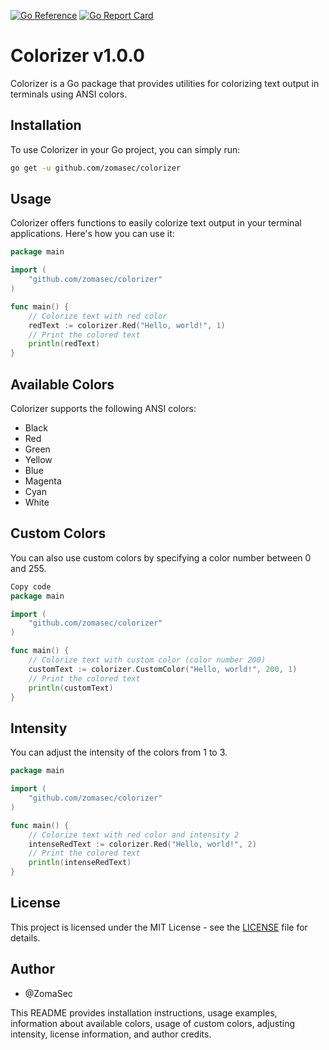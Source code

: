 [![Go Reference](https://pkg.go.dev/badge/github.com/zomasec/colorizer.svg)](https://pkg.go.dev/github.com/zomasec/colorizer) [![Go Report Card](https://goreportcard.com/badge/github.com/zomasec/colorizer)](https://goreportcard.com/report/github.com/zomasec/colorizer)

# Colorizer v1.0.0

Colorizer is a Go package that provides utilities for colorizing text output in terminals using ANSI colors.

## Installation

To use Colorizer in your Go project, you can simply run:

```bash
go get -u github.com/zomasec/colorizer
```
## Usage

Colorizer offers functions to easily colorize text output in your terminal applications. Here's how you can use it:

```go
package main

import (
    "github.com/zomasec/colorizer"
)

func main() {
    // Colorize text with red color
    redText := colorizer.Red("Hello, world!", 1)
    // Print the colored text
    println(redText)
}

```

## Available Colors
Colorizer supports the following ANSI colors:

- Black
- Red
- Green
- Yellow
- Blue
- Magenta
- Cyan
- White

## Custom Colors
You can also use custom colors by specifying a color number between 0 and 255.
```go
Copy code
package main

import (
    "github.com/zomasec/colorizer"
)

func main() {
    // Colorize text with custom color (color number 200)
    customText := colorizer.CustomColor("Hello, world!", 200, 1)
    // Print the colored text
    println(customText)
}
```

## Intensity
You can adjust the intensity of the colors from 1 to 3.
```go
package main

import (
    "github.com/zomasec/colorizer"
)

func main() {
    // Colorize text with red color and intensity 2
    intenseRedText := colorizer.Red("Hello, world!", 2)
    // Print the colored text
    println(intenseRedText)
}
```

## License
This project is licensed under the MIT License - see the [LICENSE](LICENSE) file for details.

## Author
- @ZomaSec


This README provides installation instructions, usage examples, information about available colors, usage of custom colors, adjusting intensity, license information, and author credits.




